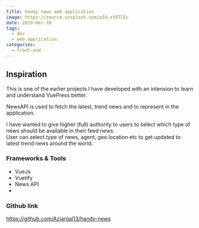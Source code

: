 ```yaml
---
title: Handy news web application
image: https://source.unsplash.com/aId-xYRTlEc
date: 2019-Dec-10
tags: 
  - dev
  - web application
categories:
  - front-end
--- 
```


## Inspiration

This is one of the earlier projects I have developed with an intension to learn and understand VuePress better.

NewsAPI is used to fetch the latest, trend news and to represent in the application.

I have wanted to give higher (full) authority to users to select which type of news should be available in their feed news. <br>
User can select type of news, agent, geo location etc to get updated to latest trend news around the world. 

### Frameworks & Tools
- VueJs
- Vuetify 
- News API
- 

### Github link
<https://github.com/Azjargal13/handy-news>